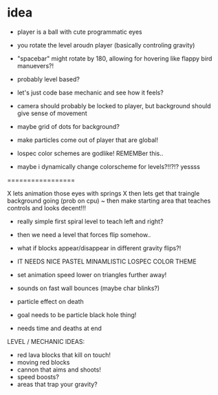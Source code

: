 # idea

- player is a ball with cute programmatic eyes
- you rotate the level aroudn player (basically controling gravity)
- "spacebar" might rotate by 180, allowing for hovering like flappy bird manuevers?!

- probably level based?

- let's just code base mechanic and see how it feels?

- camera should probably be locked to player, but background should give sense of movement
- maybe grid of dots for background?

- make particles come out of player that are global!

- lospec color schemes are godlike! REMEMBer this..
- maybe i dynamically change colorscheme for levels?!!?!? yessss

=================

X lets animation those eyes with springs
X then lets get that traingle background going (prob on cpu)
~ then make starting area that teaches controls and looks decent!!!

- really simple first spiral level to teach left and right?
- then we need a level that forces flip somehow..

- what if blocks appear/disappear in different gravity flips?!

- IT NEEDS NICE PASTEL MINAMLISTIC LOSPEC COLOR THEME
- set animation speed lower on triangles further away!

- sounds on fast wall bounces (maybe char blinks?)
- particle effect on death

- goal needs to be particle black hole thing!

- needs time and deaths at end

LEVEL / MECHANIC IDEAS:

- red lava blocks that kill on touch!
- moving red blocks
- cannon that aims and shoots!
- speed boosts?
- areas that trap your gravity?
